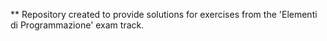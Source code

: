 ** Repository created to provide solutions for exercises from the 'Elementi di Programmazione' exam track.
